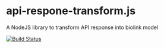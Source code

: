 # api-respone-transform.js
A NodeJS library to transform API response into biolink model

[![Build Status](https://travis-ci.com/kevinxin90/transform-api-response.js.svg?branch=master)](https://travis-ci.com/kevinxin90/transform-api-response.js)


